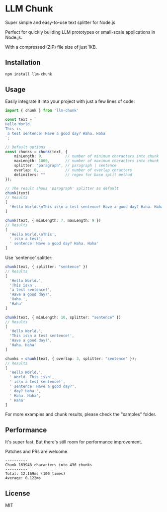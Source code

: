 # LLM Chunk

Super simple and easy-to-use text splitter for Node.js

Perfect for quickly building LLM prototypes or small-scale applications in Node.js.

With a compressed (ZIP) file size of just 1KB.

## Installation

```sh
npm install llm-chunk
```

## Usage

Easily integrate it into your project with just a few lines of code:

```typescript
import { chunk } from 'llm-chunk'

const text = `
Hello World.
This is
 a test sentence! Have a good day? Haha. Haha
`;

// Default options
const chunks = chunk(text, {
    minLength: 0,          // number of minimum characters into chunk
    maxLength: 1000,       // number of maximum characters into chunk
    splitter: "paragraph", // paragraph | sentence
    overlap: 0,            // number of overlap chracters
    delimiters: ""         // regex for base split method
});

// The result shows 'paragraph' splitter as default
chunk(text)
// Results
[
  'Hello World.\nThis is\n a test sentence! Have a good day? Haha. Haha'
]

chunk(text, { minLength: 7, maxLength: 9 })
// Results
[
  'Hello World.\nThis',
  ' is\n a test',
  ' sentence! Have a good day? Haha. Haha'
]
```

Use 'sentence' splitter:

```typescript
chunk(text, { splitter: "sentence" })
// Results
[
  'Hello World.',
  'This is\n',
  'a test sentence!',
  'Have a good day?',
  'Haha.',
  'Haha'
]

chunk(text, { minLength: 10, splitter: "sentence" })
// Results
[
  'Hello World.',
  'This is\n a test sentence!',
  'Have a good day?',
  'Haha. Haha'
]

chunks = chunk(text, { overlap: 3, splitter: "sentence" });
// Results
[
  'Hello World.',
  ' World. This is\n',
  ' is\n a test sentence!',
  ' sentence! Have a good day?',
  ' day? Haha.',
  ' Haha. Haha',
  ' Haha'
]
```

For more examples and chunk results, please check the "samples" folder.

## Performance

It's super fast. But there's still room for performance improvement.

Patches and PRs are welcome.

```
----------
Chunk 163948 characters into 436 chunks
----------
Total: 12.169ms (100 times)
Average: 0.122ms
```

## License

MIT